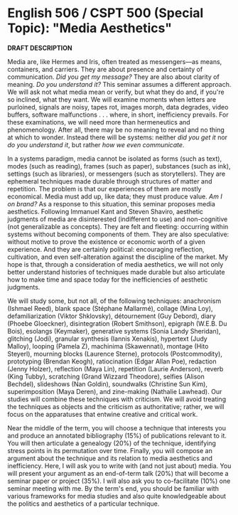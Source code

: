 # English 506 / CSPT 500 (Special Topic): "Media Aesthetics"

**DRAFT DESCRIPTION** 

Media are, like Hermes and Iris, often treated as messengers—as means, containers, and carriers. They are about presence and certainty of communication. *Did you get my message?* They are also about clarity of meaning. *Do you understand it?* This seminar assumes a different approach. We will ask not what media mean or verify, but what they do and, if you're so inclined, what they want. We will examine moments when letters are purloined, signals are noisy, tapes rot, images morph, data degrades, video buffers, software malfunctions . . . where, in short, inefficiency prevails. For these examinations, we will need more than hermeneutics and phenomenology. After all, there may be no meaning to reveal and no thing at which to wonder. Instead there will be systems: neither *did you get it* nor *do you understand it*, but rather *how we even communicate*. 

In a systems paradigm, media cannot be isolated as forms (such as text), modes (such as reading), frames (such as paper), substances (such as ink), settings (such as libraries), or messengers (such as storytellers). They are ephemeral techniques made durable through structures of matter and repetition. The problem is that our experiences of them are mostly economical. Media must add up, like data; they must produce value. *Am I on brand?* As a response to this situation, this seminar proposes media aesthetics. Following Immanuel Kant and Steven Shaviro, aesthetic judgments of media are disinterested (indifferent to use) and non-cognitive (not generalizable as concepts). They are felt and fleeting: occurring within systems without becoming components of them. They are also speculative: without motive to prove the existence or economic worth of a given experience. And they are certainly political: encouraging reflection, cultivation, and even self-alteration against the discipline of the market. My hope is that, through a consideration of media aesthetics, we will not only better understand histories of techniques made durable but also articulate how to make time and space today for the inefficiencies of aesthetic judgments. 

We will study some, but not all, of the following techniques: anachronism (Ishmael Reed), blank space (Stéphane Mallarmé), collage (Mina Loy), defamiliarization (Viktor Shklovsky), détournement (Guy Debord), diary (Phoebe Gloeckner), disintegration (Robert Smithson), epigraph (W.E.B. Du Bois), esolangs (Keymaker), generative systems (Sonia Landy Sheridan), glitching (Jodi), granular synthesis (Iannis Xenakis), hypertext (Judy Malloy), looping (Pamela Z), machinima (Skawennati), montage (Hito Steyerl), mourning blocks (Laurence Sterne), protocols (Postcommodity), prototyping (Brendan Keogh), ratiocination (Edgar Allan Poe), redaction (Jenny Holzer), reflection (Maya Lin), repetition (Laurie Anderson), reverb (King Tubby), scratching (Grand Wizzard Theodore), selfies (Alison Bechdel), slideshows (Nan Goldin), soundwalks (Christine Sun Kim), superimposition (Maya Deren), and zine-making (Nathalie Lawhead). Our studies will combine these techniques with criticism. We will avoid treating the techniques as objects and the criticism as authoritative; rather, we will focus on the apparatuses that entwine creative and critical work.

Near the middle of the term, you will choose a technique that interests you and produce an annotated bibliography (15%) of publications relevant to it. You will then articulate a genealogy (20%) of the technique, identifying stress points in its permutation over time. Finally, you will compose an argument about the technique and its relation to media aesthetics and inefficiency. Here, I will ask you to write with (and not just about) media. You will present your argument as an end-of-term talk (20%) that will become a seminar paper or project (35%). I will also ask you to co-facilitate (10%) one seminar meeting with me. By the term's end, you should be familiar with various frameworks for media studies and also quite knowledgeable about the politics and aesthetics of a particular technique.  
